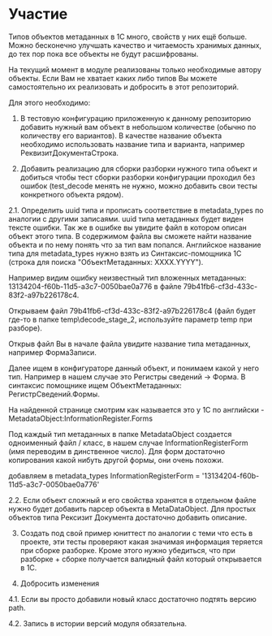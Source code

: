 # Участие
Типов объектов метаданных в 1С много, свойств у них ещё больше. Можно бесконечно улучшать
качество и читаемость хранимых данных, до тех пор пока все объекты не будут расшифрованы.

На текущий момент в модуле реализованы только необходимые автору объекты. Если Вам не хватает
каких либо типов Вы можете самостоятельно их реализовать и добросить в этот репозиторий.

Для этого необходимо:

1. В тестовую конфигурацию приложенную к данному репозиторию добавить нужный вам объект в 
небольшом количестве (обычно по количеству его вариантов). В качестве название объекта 
необходимо использовать название типа и варианта, например РеквизитДокументаСтрока.

2. Добавить реализацию для сборки разборки нужного типа объект и добиться чтобы тест сборки 
разборки конфигурации проходил без ошибок (test_decode менять не нужно, можно  добавить
свои тесты конкретного объекта рядом).

2.1. Определить uuid типа и прописать соответствие в metadata_types по аналогии
с другими записаями. uuid типа метаданных будет виден тексте ошибки. Так же в ошибке вы 
увидите файл в котором описан объект этого типа. В содержимом файла вы сможете найти название
объекта и по нему понять что за тип вам попался. Английское название типа для metadata_types 
нужно взять из Синтаксис-помощника 1С (строка для поиска "ОбъектМетаданных: ХХХХ.YYYY").

Например видим ошибку неизвестный тип вложенных метаданных: 13134204-f60b-11d5-a3c7-0050bae0a776 
в файле 79b41fb6-cf3d-433c-83f2-a97b226178c4. 

Открываем файл 79b41fb6-cf3d-433c-83f2-a97b226178c4 (файл будет где-то 
в папке temp\decode_stage_2, используйте параметр temp при разборе). 

Открыв файл Вы в начале файла увидите название типа метаданных, например ФормаЗаписи. 

Далее ищем в конфигураторе данный объект, и понимаем какой у него тип. Например в нашем случае это
Регистры сведений -> Форма. В синтаксис помощнике ищем ОбъектМетаданных: РегистрСведений.Формы.

На найденной странице смотрим как называется это у 1С по английски - MetadataObject:InformationRegister.Forms

Под каждый тип метаданных в папке MetadataObject создается одноименный файл / класс, в нашем случае
InformationRegisterForm (имя переводим в динственное число). Для форм достаточно копирования
какой нибуть другой формы, они очень похожи.

добавляем в metadata_types InformationRegisterForm = '13134204-f60b-11d5-a3c7-0050bae0a776'

2.2. Если объект сложный и его свойства хранятся в отдельном файле нужно будет добавить 
парсер объекта в MetaDataObject. Для простых объектов типа Рексизит Документа достаточно 
добавить описание.

3. Создать под свой пример юниттест по аналогии с теми что есть в проекте, эти тесты
проверяют какая значимая информация теряется при сборке разборке. Кроме этого нужно убедиться,
что при разборке + сборке получается валидный файл который открывается в 1С.


4. Добросить изменения

4.1. Если вы просто добавили новый класс достаточно подтять версию path.

4.2. Запись в истории версий модуля обязательна. 
 